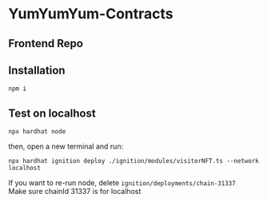 # YumYumYum-Contracts

## Frontend Repo

## Installation

```
npm i
```

## Test on localhost

```
npx hardhat node
```

then, open a new terminal and run:

```
npx hardhat ignition deploy ./ignition/modules/visitorNFT.ts --network localhost
```

If you want to re-run node, delete `ignition/deployments/chain-31337`  
Make sure chainId 31337 is for localhost
